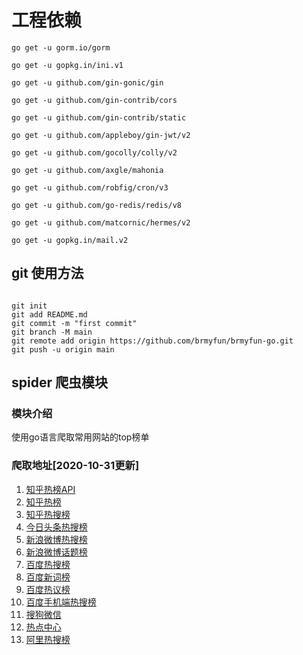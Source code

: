 # 工程依赖

```git
go get -u gorm.io/gorm

go get -u gopkg.in/ini.v1

go get -u github.com/gin-gonic/gin

go get -u github.com/gin-contrib/cors

go get -u github.com/gin-contrib/static

go get -u github.com/appleboy/gin-jwt/v2

go get -u github.com/gocolly/colly/v2

go get -u github.com/axgle/mahonia

go get -u github.com/robfig/cron/v3

go get -u github.com/go-redis/redis/v8

go get -u github.com/matcornic/hermes/v2

go get -u gopkg.in/mail.v2

```

## git 使用方法

```git

git init
git add README.md
git commit -m "first commit"
git branch -M main
git remote add origin https://github.com/brmyfun/brmyfun-go.git
git push -u origin main

```

## spider 爬虫模块

### 模块介绍

使用go语言爬取常用网站的top榜单

### 爬取地址[2020-10-31更新]

1. [知乎热榜API](https://www.zhihu.com/api/v3/feed/topstory/hot-lists/total)
2. [知乎热榜](https://www.zhihu.com/billboard)
3. [知乎热搜榜](https://www.zhihu.com/topsearch)
4. [今日头条热搜榜](https://i.snssdk.com/hot-event/hot-board/?origin=hot_board)
5. [新浪微博热搜榜](https://s.weibo.com/top/summary?cate=realtimehot)
6. [新浪微博话题榜](https://s.weibo.com/top/summary?cate=topicband)
7. [百度热搜榜](http://top.baidu.com/buzz?b=1&fr=topindex)
8. [百度新词榜](http://top.baidu.com/buzz?b=396&fr=topindex)
9. [百度热议榜](http://tieba.baidu.com/hottopic/browse/topicList)
10. [百度手机端热搜榜](http://top.baidu.com/buzz?b=5&fr=topindex)
11. [搜狗微信](https://weixin.sogou.com/)
12. [热点中心](https://article.xmt.cn/api/weibo/platform/hot/event)
13. [阿里热搜榜](https://index.1688.com/alizs/word/listRankType.json?cat=7&rankType=hot&period=week)
